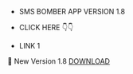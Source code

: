 * SMS BOMBER APP VERSION 1.8
* CLICK HERE 👇👇




* LINK 1

🔰 New Version 1.8 <a href="https://www.mediafire.com/file/z5opxsroibi57ua/com.sms.bomber.apk/file" target=_blank> DOWNLOAD </a>




